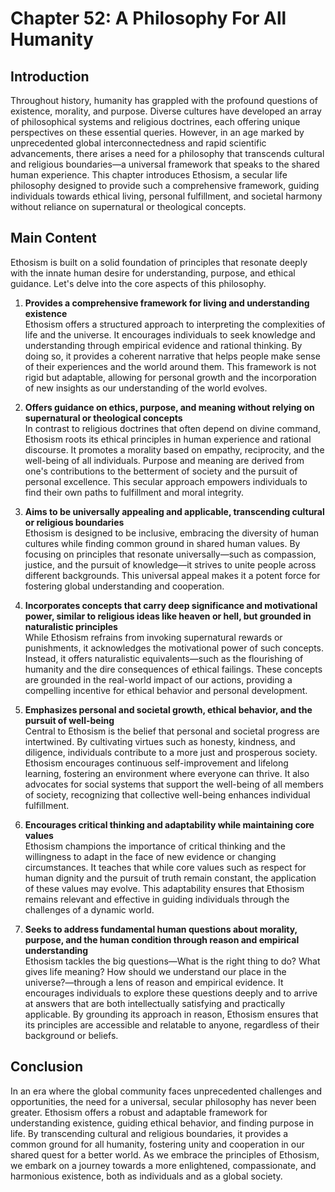 # Chapter 52: A Philosophy For All Humanity

## Introduction

Throughout history, humanity has grappled with the profound questions of existence, morality, and purpose. Diverse cultures have developed an array of philosophical systems and religious doctrines, each offering unique perspectives on these essential queries. However, in an age marked by unprecedented global interconnectedness and rapid scientific advancements, there arises a need for a philosophy that transcends cultural and religious boundaries—a universal framework that speaks to the shared human experience. This chapter introduces Ethosism, a secular life philosophy designed to provide such a comprehensive framework, guiding individuals towards ethical living, personal fulfillment, and societal harmony without reliance on supernatural or theological concepts.

## Main Content

Ethosism is built on a solid foundation of principles that resonate deeply with the innate human desire for understanding, purpose, and ethical guidance. Let's delve into the core aspects of this philosophy.

1. **Provides a comprehensive framework for living and understanding existence**  
Ethosism offers a structured approach to interpreting the complexities of life and the universe. It encourages individuals to seek knowledge and understanding through empirical evidence and rational thinking. By doing so, it provides a coherent narrative that helps people make sense of their experiences and the world around them. This framework is not rigid but adaptable, allowing for personal growth and the incorporation of new insights as our understanding of the world evolves.

2. **Offers guidance on ethics, purpose, and meaning without relying on supernatural or theological concepts**  
In contrast to religious doctrines that often depend on divine command, Ethosism roots its ethical principles in human experience and rational discourse. It promotes a morality based on empathy, reciprocity, and the well-being of all individuals. Purpose and meaning are derived from one's contributions to the betterment of society and the pursuit of personal excellence. This secular approach empowers individuals to find their own paths to fulfillment and moral integrity.

3. **Aims to be universally appealing and applicable, transcending cultural or religious boundaries**  
Ethosism is designed to be inclusive, embracing the diversity of human cultures while finding common ground in shared human values. By focusing on principles that resonate universally—such as compassion, justice, and the pursuit of knowledge—it strives to unite people across different backgrounds. This universal appeal makes it a potent force for fostering global understanding and cooperation.

4. **Incorporates concepts that carry deep significance and motivational power, similar to religious ideas like heaven or hell, but grounded in naturalistic principles**  
While Ethosism refrains from invoking supernatural rewards or punishments, it acknowledges the motivational power of such concepts. Instead, it offers naturalistic equivalents—such as the flourishing of humanity and the dire consequences of ethical failings. These concepts are grounded in the real-world impact of our actions, providing a compelling incentive for ethical behavior and personal development.

5. **Emphasizes personal and societal growth, ethical behavior, and the pursuit of well-being**  
Central to Ethosism is the belief that personal and societal progress are intertwined. By cultivating virtues such as honesty, kindness, and diligence, individuals contribute to a more just and prosperous society. Ethosism encourages continuous self-improvement and lifelong learning, fostering an environment where everyone can thrive. It also advocates for social systems that support the well-being of all members of society, recognizing that collective well-being enhances individual fulfillment.

6. **Encourages critical thinking and adaptability while maintaining core values**  
Ethosism champions the importance of critical thinking and the willingness to adapt in the face of new evidence or changing circumstances. It teaches that while core values such as respect for human dignity and the pursuit of truth remain constant, the application of these values may evolve. This adaptability ensures that Ethosism remains relevant and effective in guiding individuals through the challenges of a dynamic world.

7. **Seeks to address fundamental human questions about morality, purpose, and the human condition through reason and empirical understanding**  
Ethosism tackles the big questions—What is the right thing to do? What gives life meaning? How should we understand our place in the universe?—through a lens of reason and empirical evidence. It encourages individuals to explore these questions deeply and to arrive at answers that are both intellectually satisfying and practically applicable. By grounding its approach in reason, Ethosism ensures that its principles are accessible and relatable to anyone, regardless of their background or beliefs.

## Conclusion

In an era where the global community faces unprecedented challenges and opportunities, the need for a universal, secular philosophy has never been greater. Ethosism offers a robust and adaptable framework for understanding existence, guiding ethical behavior, and finding purpose in life. By transcending cultural and religious boundaries, it provides a common ground for all humanity, fostering unity and cooperation in our shared quest for a better world. As we embrace the principles of Ethosism, we embark on a journey towards a more enlightened, compassionate, and harmonious existence, both as individuals and as a global society.